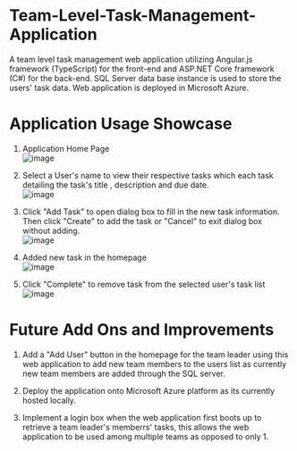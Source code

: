 # Team-Level-Task-Management-Application
A team level task management web application utilizing Angular.js framework (TypeScript) for the front-end and ASP.NET Core framework (C#) for the back-end. SQL Server data base instance is used to store the users' task data. Web application is deployed in Microsoft Azure.

# Application Usage Showcase
1. Application Home Page    
![image](https://github.com/user-attachments/assets/fb4d0291-c8c0-4f65-9373-6240c12ded5f)    

2. Select a User's name to view their respective tasks which each task detailing the task's title , description and due date.    
![image](https://github.com/user-attachments/assets/0cd485fe-59a8-4840-8007-2ba45c9ab107)    

3. Click "Add Task" to open dialog box to fill in the new task information. Then click "Create" to add the task or "Cancel" to exit dialog box without adding.   
![image](https://github.com/user-attachments/assets/064f3f6f-4865-443b-8eda-fb3f2f52764f)   

4. Added new task in the homepage   
![image](https://github.com/user-attachments/assets/2af35721-b30b-4174-b6ed-6f93c0a57bd9)   

5. Click "Complete" to remove task from the selected user's task list   
![image](https://github.com/user-attachments/assets/a89d7b40-692a-4505-b8ea-089801b1e697)    


# Future Add Ons and Improvements
1. Add a "Add User" button in the homepage for the team leader using this web application to add new team members to the users list as currently new team members are added through the SQL server.
 
2. Deploy the application onto Microsoft Azure platform as its currently hosted locally.

3. Implement a login box when the web application first boots up to retrieve a team leader's memberrs' tasks, this allows the web application to be used among multiple teams as opposed to only 1.
